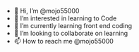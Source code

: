 - 👋 Hi, I’m @mojo55000
- 👀 I’m interested in learning to Code
- 🌱 I’m currently learning front end coding
- 💞️ I’m looking to collaborate on learning
- 📫 How to reach me @mojo55000

<!---
mojo55000/mojo55000 is a ✨ special ✨ repository because its `README.md` (this file) appears on your GitHub profile.
You can click the Preview link to take a look at your changes.
--->
